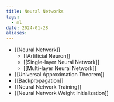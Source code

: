 ```yaml
---
title: Neural Networks
tags:
  - ml
date: 2024-01-28
aliases:
---
```

- [[Neural Network]]
	- [[Artificial Neuron]]
	- [[Single-layer Neural Network]]
	- [[Multi-layer Neural Network]]
- [[Universal Approximation Theorem]]
- [[Backpropagation]] 
- [[Neural Network Training]]
- [[Neural Network Weight Initialization]]